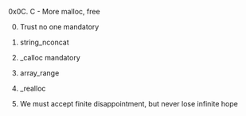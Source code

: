 0x0C. C - More malloc, free

0. Trust no one
mandatory

1. string_nconcat

2. _calloc
mandatory

3. array_range

4. _realloc

5. We must accept finite disappointment, but never lose infinite hope
